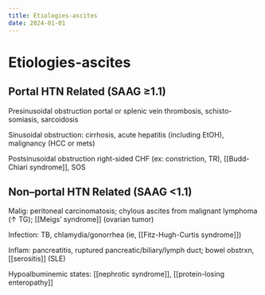 ```yaml
---
title: Etiologies-ascites
date: 2024-01-01
---
```

# Etiologies-ascites

## Portal HTN Related (SAAG ≥1.1)
Presinusoidal obstruction portal or splenic vein thrombosis, schisto- somiasis, sarcoidosis

Sinusoidal obstruction: cirrhosis, acute hepatitis (including EtOH), malignancy (HCC or mets)

Postsinusoidal obstruction right-sided CHF (ex: constriction, TR), [[Budd-Chiari syndrome]], SOS

## Non–portal HTN Related (SAAG <1.1)
Malig: peritoneal carcinomatosis; chylous ascites from malignant lymphoma (↑ TG); [[Meigs’ syndrome]] (ovarian tumor)

Infection: TB, chlamydia/gonorrhea (ie, [[Fitz-Hugh-Curtis syndrome]])

Inflam: pancreatitis, ruptured pancreatic/biliary/lymph duct; bowel obstrxn, [[serositis]] (SLE)

Hypoalbuminemic states: [[nephrotic syndrome]], [[protein-losing enteropathy]]
